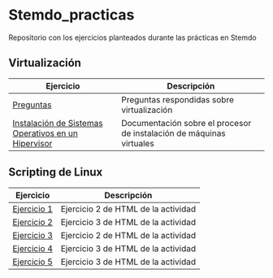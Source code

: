 # Stemdo_practicas
Repositorio con los ejercicios planteados durante las prácticas en Stemdo

## Virtualización

| Ejercicio        | Descripción                |
| -------------    | -------------              |
| [Preguntas](/Virtualizaci%C3%B3n/Preguntas.md) | Preguntas respondidas sobre virtualización |
| [Instalación de Sistemas Operativos en un Hipervisor]() | Documentación sobre el procesor de instalación de máquinas virtuales |


## Scripting de Linux

| Ejercicio        | Descripción                |
| -------------    | -------------              |
| [Ejercicio 1](/Tema1/Ejercicio2HTML.html) | Ejercicio 2 de HTML de la actividad |
| [Ejercicio 2](/Tema1/Ejercicio3HTML.html) | Ejercicio 3 de HTML de la actividad |
| [Ejercicio 3](/Tema1/Ejercicio2HTML.html) | Ejercicio 2 de HTML de la actividad |
| [Ejercicio 4](/Tema1/Ejercicio3HTML.html) | Ejercicio 3 de HTML de la actividad |
| [Ejercicio 5](/Tema1/Ejercicio3HTML.html) | Ejercicio 3 de HTML de la actividad |
